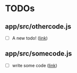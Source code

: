 # TODOs

## app/src/othercode.js

- [ ] A new todo! ([link](https://github.com/theronburger/github-action-test/blob/main/app/src/othercode.js#L1))

## app/src/somecode.js

- [ ] write some code ([link](https://github.com/theronburger/github-action-test/blob/main/app/src/somecode.js#L1))

